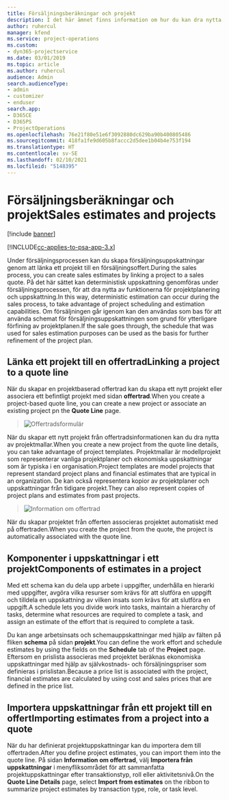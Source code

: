 ```yaml
---
title: Försäljningsberäkningar och projekt
description: I det här ämnet finns information om hur du kan dra nytta av schemat och uppskattningarna i försäljningsprocessen.
author: ruhercul
manager: kfend
ms.service: project-operations
ms.custom:
- dyn365-projectservice
ms.date: 03/01/2019
ms.topic: article
ms.author: ruhercul
audience: Admin
search.audienceType:
- admin
- customizer
- enduser
search.app:
- D365CE
- D365PS
- ProjectOperations
ms.openlocfilehash: 76e21f80e51e6f3092880dc629ba90b400805486
ms.sourcegitcommit: 418fa1fe9d605b8faccc2d5dee1b04b4e753f194
ms.translationtype: HT
ms.contentlocale: sv-SE
ms.lasthandoff: 02/10/2021
ms.locfileid: "5148395"
---
```

# <a name="sales-estimates-and-projects"></a><span data-ttu-id="d732a-103">Försäljningsberäkningar och projekt</span><span class="sxs-lookup"><span data-stu-id="d732a-103">Sales estimates and projects</span></span>

[!include [banner](../includes/psa-now-project-operations.md)]

[!INCLUDE[cc-applies-to-psa-app-3.x](../includes/cc-applies-to-psa-app-3x.md)]

<span data-ttu-id="d732a-104">Under försäljningsprocessen kan du skapa försäljningsuppskattningar genom att länka ett projekt till en försäljningsoffert.</span><span class="sxs-lookup"><span data-stu-id="d732a-104">During the sales process, you can create sales estimates by linking a project to a sales quote.</span></span> <span data-ttu-id="d732a-105">På det här sättet kan deterministisk uppskattning genomföras under försäljningsprocessen, för att dra nytta av funktionerna för projektplanering och uppskattning.</span><span class="sxs-lookup"><span data-stu-id="d732a-105">In this way, deterministic estimation can occur during the sales process, to take advantage of project scheduling and estimation capabilities.</span></span> <span data-ttu-id="d732a-106">Om försäljningen går igenom kan den användas som bas för att använda schemat för försäljningsuppskattningen som grund för ytterligare förfining av projektplanen.</span><span class="sxs-lookup"><span data-stu-id="d732a-106">If the sale goes through, the schedule that was used for sales estimation purposes can be used as the basis for further refinement of the project plan.</span></span>

## <a name="linking-a-project-to-a-quote-line"></a><span data-ttu-id="d732a-107">Länka ett projekt till en offertrad</span><span class="sxs-lookup"><span data-stu-id="d732a-107">Linking a project to a quote line</span></span>

<span data-ttu-id="d732a-108">När du skapar en projektbaserad offertrad kan du skapa ett nytt projekt eller associera ett befintligt projekt med sidan **offertrad**.</span><span class="sxs-lookup"><span data-stu-id="d732a-108">When you create a project-based quote line, you can create a new project or associate an existing project pn the **Quote Line** page.</span></span> 

> ![Offertradsformulär](media/project-8.png)
 
<span data-ttu-id="d732a-110">När du skapar ett nytt projekt från offertradsinformationen kan du dra nytta av projektmallar.</span><span class="sxs-lookup"><span data-stu-id="d732a-110">When you create a new project from the quote line details, you can take advantage of project templates.</span></span> <span data-ttu-id="d732a-111">Projektmallar är modellprojekt som representerar vanliga projektplaner och ekonomiska uppskattningar som är typiska i en organisation.</span><span class="sxs-lookup"><span data-stu-id="d732a-111">Project templates are model projects that represent standard project plans and financial estimates that are typical in an organization.</span></span> <span data-ttu-id="d732a-112">De kan också representera kopior av projektplaner och uppskattningar från tidigare projekt.</span><span class="sxs-lookup"><span data-stu-id="d732a-112">They can also represent copies of project plans and estimates from past projects.</span></span>

> ![Information om offertrad](media/project-9.png)
  
<span data-ttu-id="d732a-114">När du skapar projektet från offerten associeras projektet automatiskt med på offertraden.</span><span class="sxs-lookup"><span data-stu-id="d732a-114">When you create the project from the quote, the project is automatically associated with the quote line.</span></span>

## <a name="components-of-estimates-in-a-project"></a><span data-ttu-id="d732a-115">Komponenter i uppskattningar i ett projekt</span><span class="sxs-lookup"><span data-stu-id="d732a-115">Components of estimates in a project</span></span>

<span data-ttu-id="d732a-116">Med ett schema kan du dela upp arbete i uppgifter, underhålla en hierarki med uppgifter, avgöra vilka resurser som krävs för att slutföra en uppgift och tilldela en uppskattning av vilken insats som krävs för att slutföra en uppgift.</span><span class="sxs-lookup"><span data-stu-id="d732a-116">A schedule lets you divide work into tasks, maintain a hierarchy of tasks, determine what resources are required to complete a task, and assign an estimate of the effort that is required to complete a task.</span></span>

<span data-ttu-id="d732a-117">Du kan ange arbetsinsats och schemauppskattningar med hjälp av fälten på fliken **schema** på sidan **projekt**.</span><span class="sxs-lookup"><span data-stu-id="d732a-117">You can define the work effort and schedule estimates by using the fields on the **Schedule** tab of the **Project** page.</span></span> <span data-ttu-id="d732a-118">Eftersom en prislista associeras med projektet beräknas ekonomiska uppskattningar med hjälp av självkostnads- och försäljningspriser som definieras i prislistan.</span><span class="sxs-lookup"><span data-stu-id="d732a-118">Because a price list is associated with the project, financial estimates are calculated by using cost and sales prices that are defined in the price list.</span></span>

## <a name="importing-estimates-from-a-project-into-a-quote"></a><span data-ttu-id="d732a-119">Importera uppskattningar från ett projekt till en offert</span><span class="sxs-lookup"><span data-stu-id="d732a-119">Importing estimates from a project into a quote</span></span>

<span data-ttu-id="d732a-120">När du har definierat projektuppskattningar kan du importera dem till offertraden.</span><span class="sxs-lookup"><span data-stu-id="d732a-120">After you define project estimates, you can import them into the quote line.</span></span> <span data-ttu-id="d732a-121">På sidan **Information om offertrad**, välj **Importera från uppskattningar** i menyfliksområdet för att sammanfatta projektuppskattningar efter transaktionstyp, roll eller aktivitetsnivå.</span><span class="sxs-lookup"><span data-stu-id="d732a-121">On the **Quote Line Details** page, select **Import from estimates** on the ribbon to summarize project estimates by transaction type, role, or task level.</span></span>
